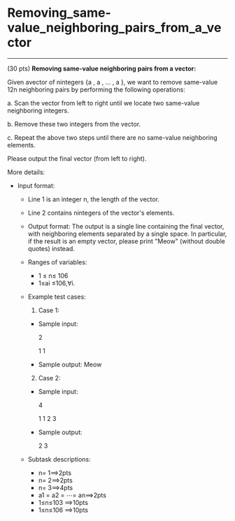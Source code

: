 # Removing_same-value_neighboring_pairs_from_a_vector
------

(30 pts) **Removing same-value neighboring pairs from a vector:**

Given avector of nintegers {a , a , ... , a }, we want to remove same-value 12n neighboring pairs by performing the following operations:

  a. Scan the vector from left to right until we locate two same-value neighboring integers.

  b. Remove these two integers from the vector.

  c. Repeat the above two steps until there are no same-value neighboring elements.

Please output the final vector (from left to right).

More details:

* Input format:
  * Line 1 is an integer n, the length of the vector.
  * Line 2 contains nintegers of the vector's elements.

  * Output format: The output is a single line containing the final vector, with neighboring elements separated by a single space. In particular, if the result is an empty vector, please print "Meow" (without double quotes) instead.

  * Ranges of variables:
    * 1 ≤ n≤ 106
    * 1≤ai ≤106,∀i.

  * Example test cases:
    1. Case 1:
      * Sample input:

        2

        1 1
      * Sample output:
        Meow
    2. Case 2:
      * Sample input:

        4

        1 1 2 3
      * Sample output:

        2 3

  * Subtask descriptions:
    * n= 1==>2pts
    * n= 2==>2pts
    * n= 3==>4pts
    * a1 = a2 = ⋯= an==>2pts
    * 1≤n≤103 ==>10pts
    * 1≤n≤106 ==>10pts
